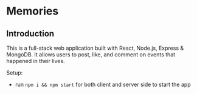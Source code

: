 # Memories

## Introduction
This is a full-stack web application built with React, Node.js, Express & MongoDB. It allows users to post, like, and comment on events that happened in their lives.

Setup:
- run ```npm i && npm start``` for both client and server side to start the app
